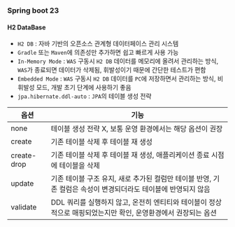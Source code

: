 ### Spring boot 23

#### H2 DataBase
- `H2 DB` : 자바 기반의 오픈소스 관계형 데이터페이스 관리 시스템
- `Gradle` 또는 `Maven`에 의존성만 추가하면 쉽고 빠르게 사용 가능
- `In-Memory Mode` : `WAS` 구동시 `H2 DB` 데이터를 메모리에 올려서 관리하는 방식, `WAS`가 종료되면 데이터가 삭제됨, 휘발성이기 때문에 간단한 테스트가 편함
- `Embedded Mode` : `WAS` 구동시 `H2 DB` 데이터를 `PC`에 저장하면서 관리하는 방식, 비휘발성 모드, 개발 초기 단계에 사용하기 좋음
- `jpa.hibernate.ddl-auto` : `JPA`의 테이블 생성 전략

|옵션|기능|
|--|--|
|none|테이블 생성 전략 X, 보통 운영 환경에서는 해당 옵션이 권장|
|create|기존 테이블 삭제 후 테이블 재 생성|
|create-drop|기존 테이블 삭제 후 테이블 재 생성, 애플리케이션 종료 시점에 테이블을 삭제|
|update|기존 테이블 구조 유지, 새로 추가된 컬럼만 테이블 반영, 기존 컬럼은 속성이 변경되더라도 테이블에 반영되지 않음|
|validate|DDL 쿼리를 실행하지 않고, 온전히 엔티티와 테이블이 정상적으로 매핑되었는지만 확인, 운영환경에서 권장되는 옵션|